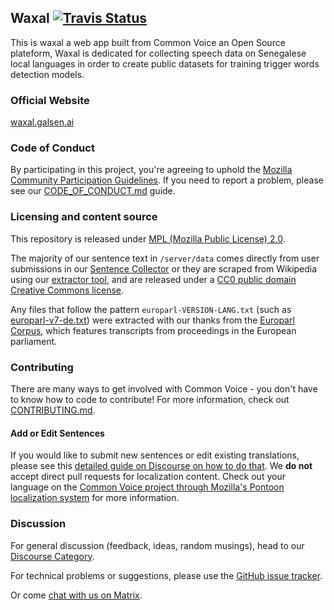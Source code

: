 ## Waxal [![Travis Status](https://travis-ci.org/mozilla/common-voice.svg?branch=main)](https://travis-ci.org/mozilla/common-voice)

This is waxal a web app built from Common Voice an Open Source plateform, Waxal is dedicated for collecting speech data on Senegalese local languages in order to create public datasets for training trigger words detection models.

### Official Website

[waxal.galsen.ai](https://waxal.galsen.ai)

### Code of Conduct

By participating in this project, you're agreeing to uphold the [Mozilla Community Participation Guidelines](https://www.mozilla.org/en-US/about/governance/policies/participation/). If you need to report a problem, please see our [CODE_OF_CONDUCT.md](./CODE_OF_CONDUCT.md) guide.

### Licensing and content source

This repository is released under [MPL (Mozilla Public License) 2.0](LICENSE).

The majority of our sentence text in `/server/data` comes directly from user submissions in our [Sentence Collector](https://github.com/Common-Voice/sentence-collector/) or they are scraped from Wikipedia using our [extractor tool](https://github.com/Common-Voice/common-voice-wiki-scraper), and are released under a [CC0 public domain Creative Commons license](https://creativecommons.org/share-your-work/public-domain/cc0/).

Any files that follow the pattern `europarl-VERSION-LANG.txt` (such as [europarl-v7-de.txt](https://github.com/mozilla/voice-web/blob/main/server/data/de/europarl-v7-de.txt)) were extracted with our thanks from the [Europarl Corpus](http://www.statmt.org/europarl/), which features transcripts from proceedings in the European parliament.

### Contributing

There are many ways to get involved with Common Voice - you don't have to know how to code to contribute! For more information, check out [CONTRIBUTING.md](./CONTRIBUTING.md).

#### Add or Edit Sentences

If you would like to submit new sentences or edit existing translations, please see this [detailed guide on Discourse on how to do that](https://discourse.mozilla.org/t/readme-how-to-see-my-language-on-common-voice/31530). We **do not** accept direct pull requests for localization content. Check out your language on the [Common Voice project through Mozilla's Pontoon localization system](https://pontoon.mozilla.org/projects/common-voice/) for more information.

### Discussion

For general discussion (feedback, ideas, random musings), head to our [Discourse Category](https://discourse.mozilla-community.org/c/voice).

For technical problems or suggestions, please use the [GitHub issue tracker](https://github.com/mozilla/voice-web/issues).

Or come [chat with us on Matrix](https://chat.mozilla.org/#/room/#common-voice:mozilla.org).
